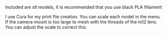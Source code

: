 Included are stl models, it is recommended that you use black PLA fillament

I use Cura for my print file creation. You can scale each model in the menu. If the camera mount is too large to mesh with the threads of the m12 lens. You can adjust the scale to correct this.

